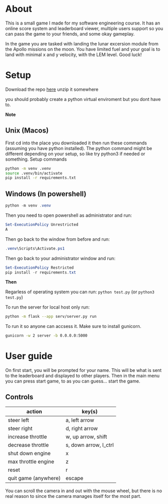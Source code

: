 # About
This is a small game I made for my software engineering course. It has an online score system and leaderboard viewer, multiple users support so you can pass the game to your friends, and some okay gameplay.

In the game you are tasked with landing the lunar excersion module from the Apollo missions on the moon. You have limited fuel and your goal is to land with minimal x and y velocity, with the LEM level. Good luck!

# Setup
Download the repo [here](https://github.com/Kn4ughty/SEASS1/archive/refs/heads/main.zip)
unzip it somewhere

you should probably create a python virtual enviroment but you dont have to.

**Note**

## Unix (Macos)
First cd into the place you downloaded it then run these commands (assuming you have python installed).
The python command might be different depending on your setup, so like try python3 if needed or something.
Setup commands
```bash
python -m venv .venv
source .venv/bin/activate
pip install -r requirements.txt
```

## Windows (In powershell)
```powershell
python -m venv .venv
```
Then you need to open powershell as administrator and run:
```powershell
Set-ExecutionPolicy Unrestricted
A
```
Then go back to the window from before and run:
```powershell
.venv\Scripts\Activate.ps1
```
Then go back to your administrator window and run:
```powershell
Set-ExecutionPolicy Restricted
pip install -r requirements.txt
```

**Then**

Regarless of operating system you can run: `python test.py` (or `python3 test.py`)


To run the server for local host only run:
```bash
python -m flask --app serv/server.py run
```

To run it so anyone can accsess it. Make sure to install gunicorn.
```bash
gunicorn -w 2 server -b 0.0.0.0:5000
```




# User guide
On first start, you will be prompted for your name. This will be what is sent to the leaderboard and displayed to other players.
Then in the main menu you can press start game, to as you can guess... start the game.

## Controls

| action       | key(s)   |
| --           | --          |
| steer left   | a, left arrow |
| steer right  | d, right arrow|
| increase throttle | w, up arrow, shift |
| decrease throttle | s, down arrow, l_ctrl |
| shut down engine | x |
| max throttle engine | z |
| reset | r |
| quit game (anywhere) | escape |

You can scroll the camera in and out with the mouse wheel, but there is no real reason to since the camera manages itself for the most part.
